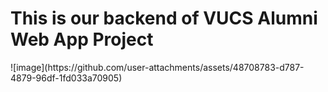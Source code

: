 <h1>This is our backend of VUCS Alumni Web App Project</h1>
![image](https://github.com/user-attachments/assets/48708783-d787-4879-96df-1fd033a70905)
